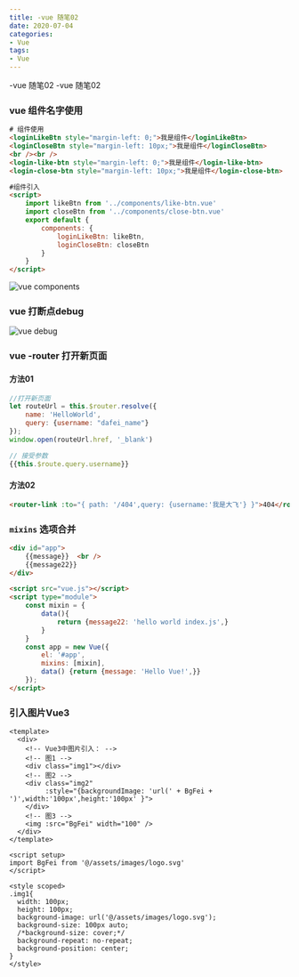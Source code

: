 ```yaml
---
title: -vue 随笔02
date: 2020-07-04
categories: 
- Vue
tags:
- Vue
---
```

-vue 随笔02
-vue 随笔02

<!-- more -->

### vue  组件名字使用

```html
# 组件使用
<loginLikeBtn style="margin-left: 0;">我是组件</loginLikeBtn>
<loginCloseBtn style="margin-left: 10px;">我是组件</loginCloseBtn>
<br /><br />
<login-like-btn style="margin-left: 0;">我是组件</login-like-btn>
<login-close-btn style="margin-left: 10px;">我是组件</login-close-btn>

#组件引入
<script>
    import likeBtn from '../components/like-btn.vue'   
    import closeBtn from '../components/close-btn.vue'
    export default {
        components: {
            loginLikeBtn: likeBtn,
            loginCloseBtn: closeBtn
        }
    }
</script>

```

![vue components](/img/vue/other/components_name.png "vue components")

### vue 打断点debug

![vue debug](/img/vue/other/vue_debug.png "vue debug")

### vue -router 打开新页面

#### 方法01

```javascript
//打开新页面
let routeUrl = this.$router.resolve({
    name: 'HelloWorld',
    query: {username: "dafei_name"}
});
window.open(routeUrl.href, '_blank')

// 接受参数
{{this.$route.query.username}}
```

#### 方法02

```html
<router-link :to="{ path: '/404',query: {username:'我是大飞'} }">404</router-link> 
```

### `mixins` 选项合并

```html
<div id="app">
    {{message}}  <br />
    {{message22}}
</div>

<script src="vue.js"></script>
<script type="module">
    const mixin = {
        data(){
            return {message22: 'hello world index.js',}
        }
    }
    const app = new Vue({
        el: '#app',
        mixins: [mixin],
        data() {return {message: 'Hello Vue!',}}
    });
</script>
```

### 引入图片Vue3

```vue
<template>
  <div>
    <!-- Vue3中图片引入： -->
    <!-- 图1 -->
    <div class="img1"></div>
    <!-- 图2 -->
    <div class="img2"
         :style="{backgroundImage: 'url(' + BgFei + ')',width:'100px',height:'100px' }">
    </div>
    <!-- 图3 -->
    <img :src="BgFei" width="100" />
  </div>
</template>

<script setup>
import BgFei from '@/assets/images/logo.svg'
</script>

<style scoped>
.img1{
  width: 100px;
  height: 100px;
  background-image: url('@/assets/images/logo.svg');
  background-size: 100px auto;
  /*background-size: cover;*/
  background-repeat: no-repeat;
  background-position: center;
}
</style>

```





























